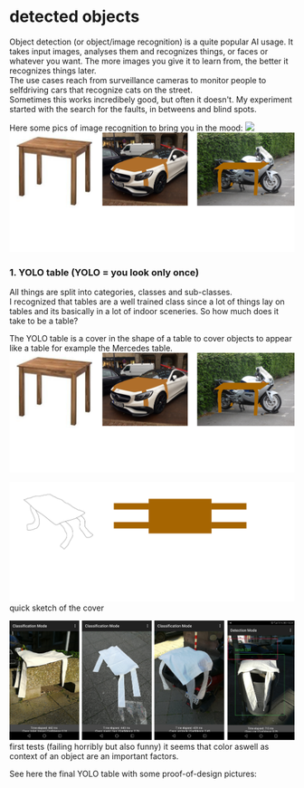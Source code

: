 # detected objects

Object detection (or object/image recognition) is a quite popular AI usage. It takes input images, analyses them and recognizes things, or faces or whatever you want. The more images you give it to learn from, the better it recognizes things later.  
The use cases reach from surveillance cameras to monitor people to selfdriving cars that recognize cats on the street.  
Sometimes this works incredibely good, but often it doesn't. My experiment started with the search for the faults, in betweens and blind spots.

Here some pics of image recognition to bring you in the mood:
![](https://pyimagesearch.com/wp-content/uploads/2018/11/yolo_dl4cv.jpg)  
![](img/table-1.jpg)


### 1. YOLO table (YOLO = you look only once)
All things are split into categories, classes and sub-classes.  
I recognized that tables are a well trained class since a lot of things lay on tables and its basically in a lot of indoor sceneries.
So how much does it take to be a table?

The YOLO table is a cover in the shape of a table to cover objects to appear like a table for example the Mercedes table.
![a](../img/table-1.jpg)  

![b](../img/table-2.jpg)  
quick sketch of the cover

![c](../img/table-3.jpg)
first tests (failing horribly but also funny)
it seems that color aswell as context of an object are an important factors.

See here the final YOLO table with some proof-of-design pictures:
